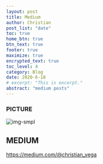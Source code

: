 ```yaml
---
layout: post
title: Medium
author: Christian
post_list: "date"
toc: true
home_btn: true
btn_text: true
footer: true
maximize: true
encrypted_text: true
toc_level: 4
category: Blog
date: 2020-6-18
# excerpt: "This is excerpt."
abstract: "medium posts"
---
```

### PICTURE
![img-smpl]({{site.url}}{{site.baseurl}}{{site.assets_path}}/img/img-sample.jpg)
## MEDIUM
https://medium.com/@christian_vega



